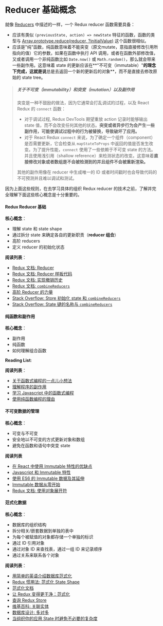 # Reducer 基础概念


就像 [Reducers](../../basics/Reducers.md) 中描述的一样，一个 Redux reducer 函数需要具备：

- 应该有类似 `(previousState, action) => newState` 特征的函数，函数的类型与 [Array.prototype.reduce(reducer, ?initialValue)](https://developer.mozilla.org/en-US/docs/Web/JavaScript/Reference/Global_Objects/Array/Reduce) 这个函数很相似。
- 应该是"纯"函数，纯函数意味着不能突变（原文mutate，意指直接修改引用所指向的值）它的参数，如果在函数中执行 API 调用，或者在函数外部修改值，又或者调用一个非纯函数比如 `Date.now()` 或 `Math.random()`，那么就会带来一些副作用。这意味着 state 的更新应该在**"不可变（immutable）"**的理念下完成，这就是说**总是去返回一个新的更新后的对象**，而不是直接去修改原始的 state tree。


>##### 关于不可变（immutability）和突变（mutation）以及副作用
> 突变是一种不鼓励的做法，因为它通常会打乱调试的过程，以及 React Redux 的 `connect` 函数：
>
> - 对于调试过程, Redux DevTools 期望重放 action 记录时能够输出 state 值，而不会改变任何其他的状态。**突变或者异步行为会产生一些副作用，可能使调试过程中的行为被替换，导致破坏了应用。**
> - 对于 React Redux `connect` 来说，为了确定一个组件（component）是否需要更新，它会检查从 `mapStateToProps` 中返回的值是否发生改变。为了提升性能，`connect` 使用了一些依赖于不可变 state 的方法。并且使用浅引用（shallow reference）来检测状态的改变。这意味着**直接修改对象或者数组是不会被检测到的并且组件不会被重新渲染。**
>
> 其他的副作用像在 reducer 中生成唯一的 ID 或者时间戳时也会导致代码的不可预测并且难以调试和测试。

因为上面这些规则，在去学习具体的组织 Redux reducer 的技术之前，了解并完全理解下面这些核心概念是十分重要的。


#### Redux Reducer 基础

**核心概念**：

- 理解 state 和 state shape
- 通过拆分 state 来确定各自的更新职责（**reducer 组合**）
- 高阶 reducers
- 定义 reducer 的初始化状态

**阅读列表**：

- [Redux 文档: Reducer](../../basics/Reducers.md)
- [Redux 文档: Reducer 样板代码](../ReducingBoilerplate.md)
- [Redux 文档: 实现撤销历史](../ImplementingUndoHistory.md)
- [Redux 文档: `combineReducers`](../../api/combineReducers.md)
- [高阶 Reducer 的力量](http://slides.com/omnidan/hor#/)
- [Stack Overflow: Store 初始化 state 和 `combineReducers`](http://stackoverflow.com/questions/33749759/read-stores-initial-state-in-redux-reducer)
- [Stack Overflow: State 键的名称与 `combineReducers`](http://stackoverflow.com/questions/35667775/state-in-redux-react-app-has-a-property-with-the-name-of-the-reducer)

#### 纯函数和副作用

**核心概念**：

- 副作用
- 纯函数
- 如何理解组合函数

**Reading List**:

**阅读列表**：

- [关于函数式编程的一点儿小想法](http://jaysoo.ca/2016/01/13/functional-programming-little-ideas/)
- [理解程序的副作用](http://web24studios.com/2015/10/understanding-programmatic-side-effects/)
- [学习 Javascript 中的函数式编程](https://youtu.be/e-5obm1G_FY)
- [使用纯函数编程的理由](https://www.sitepoint.com/an-introduction-to-reasonably-pure-functional-programming/)


#### 不可变数据的管理

**核心概念**：

- 可变与不可变
- 安全地以不可变的方式更新对象和数组
- 避免在函数和语句中突变 state

**阅读列表**

- [在 React 中使用 Immutable 特性的优缺点](http://reactkungfu.com/2015/08/pros-and-cons-of-using-immutability-with-react-js/)
- [Javascript 和 Immutable 特性](http://t4d.io/javascript-and-immutability/)
- [使用 ES6 的 Immutable 数据及其延伸](http://wecodetheweb.com/2016/02/12/immutable-javascript-using-es6-and-beyond/)
- [Immutable 数据从零开始](https://ryanfunduk.com/articles/immutable-data-from-scratch/)
- [Redux 文档: 使用对象展开符](../UsingObjectSpreadOperator.md)


#### 范式化数据

**核心概念**：

- 数据库的组织结构
- 拆分相关/嵌套数据到单独的表中
- 为每个被赋值的对象都存储一个单独的标识
- 通过 ID 引用对象
- 通过对象 ID 来查找表，通过一组 ID 来记录顺序
- 通过关系来联系各个对象

**阅读列表**：

- [用简单的英语介绍数据库范式化](http://www.essentialsql.com/get-ready-to-learn-sql-database-normalization-explained-in-simple-english/)
- [Redux 惯用法: 范式化 State Shape](https://egghead.io/lessons/javascript-redux-normalizing-the-state-shape)
- [范式化文档](https://github.com/paularmstrong/normalizr)
- [让 Redux 变得更干净：范式化](https://tonyhb.gitbooks.io/redux-without-profanity/content/normalizer.html)
- [查询 Redux Store](https://medium.com/@adamrackis/querying-a-redux-store-37db8c7f3b0f)
- [维基百科: 关联实体](https://en.wikipedia.org/wiki/Associative_entity)
- [数据库设计: 多对多](http://www.tomjewett.com/dbdesign/dbdesign.php?page=manymany.php)
- [当组织你的应用 State 时避免不必要的复杂度](https://medium.com/@talkol/avoiding-accidental-complexity-when-structuring-your-app-state-6e6d22ad)
